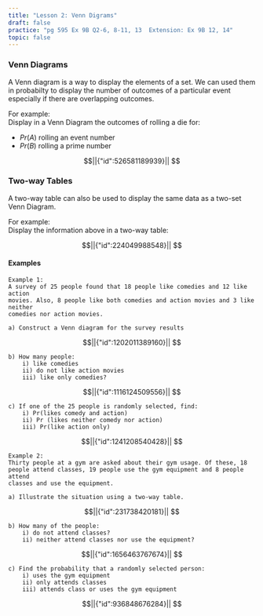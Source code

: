 ```yaml
---
title: "Lesson 2: Venn Digrams"
draft: false
practice: "pg 595 Ex 9B Q2-6, 8-11, 13  Extension: Ex 9B 12, 14"
topic: false
---
```



### Venn Diagrams
A Venn diagram is a way to display the elements of a set. We can used them in probabilty to display the number of outcomes of a particular event especially if there are overlapping outcomes.

For example:  
Display in a Venn Diagram the outcomes of rolling a die for:
- $Pr(A)$ rolling an event number
- $Pr(B)$ rolling a prime number

```math
||{"id":526581189939}||


```



### Two-way Tables
A two-way table can also be used to display the same data as a two-set Venn Diagram.

For example:  
Display the information above in a two-way table:
```math
||{"id":224049988548}||


```



#### Examples 

	Example 1:  
	A survey of 25 people found that 18 people like comedies and 12 like action
	movies. Also, 8 people like both comedies and action movies and 3 like neither
	comedies nor action movies.  
	
	a) Construct a Venn diagram for the survey results  

```math
||{"id":1202011389160}||


```


	b) How many people:  
		i) like comedies  
		ii) do not like action movies  
		iii) like only comedies?  

```math
||{"id":1116124509556}||


```

		
	c) If one of the 25 people is randomly selected, find:  
		i) Pr(likes comedy and action)  
		ii) Pr (likes neither comedy nor action)  
		iii) Pr(like action only)  


```math
||{"id":1241208540428}||


```




	Example 2:  
	Thirty people at a gym are asked about their gym usage. Of these, 18
	people attend classes, 19 people use the gym equipment and 8 people attend
	classes and use the equipment.
	
	a) Illustrate the situation using a two-way table.

```math
||{"id":231738420181}||


```

	b) How many of the people:
		i) do not attend classes?
		ii) neither attend classes nor use the equipment?

```math
||{"id":1656463767674}||


```

	c) Find the probability that a randomly selected person:
		i) uses the gym equipment
		ii) only attends classes
		iii) attends class or uses the gym equipment


```math
||{"id":936848676284}||


```
